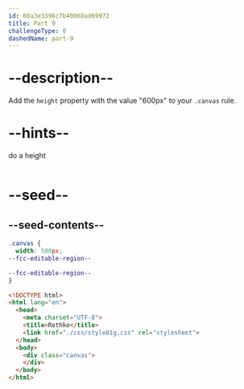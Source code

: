 ```yaml
---
id: 60a3e3396c7b40068ad69972
title: Part 9
challengeType: 0
dashedName: part-9
---
```


# --description--

Add the `height` property with the value "600px" to your `.canvas` rule.

# --hints--

do a height

```js

```

# --seed--

## --seed-contents--

```css
.canvas {
  width: 500px;
--fcc-editable-region--

--fcc-editable-region--
}
```

```html
<!DOCTYPE html>
<html lang="en">
  <head>
    <meta charset="UTF-8">
    <title>Rothko</title>
    <link href="./css/style01g.css" rel="stylesheet">
  </head>
  <body>
    <div class="canvas">
    </div>
  </body>
</html>
```
